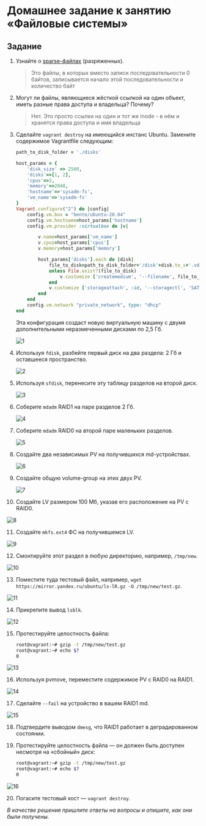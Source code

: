 # Домашнее задание к занятию «Файловые системы»

## Задание

1. Узнайте о [sparse-файлах](https://ru.wikipedia.org/wiki/%D0%A0%D0%B0%D0%B7%D1%80%D0%B5%D0%B6%D1%91%D0%BD%D0%BD%D1%8B%D0%B9_%D1%84%D0%B0%D0%B9%D0%BB) (разряженных).

    > Это файлы, в которых вместо записи последовательности 0 байтов, записывается начало этой последовательности и количество байт

2. Могут ли файлы, являющиеся жёсткой ссылкой на один объект, иметь разные права доступа и владельца? Почему?

   > Нет. Это просто ссылки на один и тот же inode - в нём и хранятся права доступа и имя владельца

3. Сделайте `vagrant destroy` на имеющийся инстанс Ubuntu. Замените содержимое Vagrantfile следующим:

    ```ruby
    path_to_disk_folder = './disks'

    host_params = {
        'disk_size' => 2560,
        'disks'=>[1, 2],
        'cpus'=>2,
        'memory'=>2048,
        'hostname'=>'sysadm-fs',
        'vm_name'=>'sysadm-fs'
    }
    Vagrant.configure("2") do |config|
        config.vm.box = "bento/ubuntu-20.04"
        config.vm.hostname=host_params['hostname']
        config.vm.provider :virtualbox do |v|

            v.name=host_params['vm_name']
            v.cpus=host_params['cpus']
            v.memory=host_params['memory']

            host_params['disks'].each do |disk|
                file_to_disk=path_to_disk_folder+'/disk'+disk.to_s+'.vdi'
                unless File.exist?(file_to_disk)
                    v.customize ['createmedium', '--filename', file_to_disk, '--size', host_params['disk_size']]
                end
                v.customize ['storageattach', :id, '--storagectl', 'SATA Controller', '--port', disk.to_s, '--device', 0, '--type', 'hdd', '--medium', file_to_disk]
            end
        end
        config.vm.network "private_network", type: "dhcp"
    end
    ```

   Эта конфигурация создаст новую виртуальную машину с двумя дополнительными неразмеченными дисками по 2,5 Гб.

    ![1](https://github.com/AVasMakarov/devops-netology/blob/main/Screenshots/HW3_5/1.JPG)

4. Используя `fdisk`, разбейте первый диск на два раздела: 2 Гб и оставшееся пространство.

    ![2](https://github.com/AVasMakarov/devops-netology/blob/main/Screenshots/HW3_5/2.JPG)

5. Используя `sfdisk`, перенесите эту таблицу разделов на второй диск.

    ![3](https://github.com/AVasMakarov/devops-netology/blob/main/Screenshots/HW3_5/3.JPG)

6. Соберите `mdadm` RAID1 на паре разделов 2 Гб.

    ![4](https://github.com/AVasMakarov/devops-netology/blob/main/Screenshots/HW3_5/4.JPG)

7. Соберите `mdadm` RAID0 на второй паре маленьких разделов.

    ![5](https://github.com/AVasMakarov/devops-netology/blob/main/Screenshots/HW3_5/5.JPG)

8. Создайте два независимых PV на получившихся md-устройствах.

   ![6](https://github.com/AVasMakarov/devops-netology/blob/main/Screenshots/HW3_5/6.JPG) 

9. Создайте общую volume-group на этих двух PV.

   ![7](https://github.com/AVasMakarov/devops-netology/blob/main/Screenshots/HW3_5/7.JPG)

10. Создайте LV размером 100 Мб, указав его расположение на PV с RAID0.

   ![8](https://github.com/AVasMakarov/devops-netology/blob/main/Screenshots/HW3_5/8.JPG)

11. Создайте `mkfs.ext4` ФС на получившемся LV.

   ![9](https://github.com/AVasMakarov/devops-netology/blob/main/Screenshots/HW3_5/9.JPG)

12. Смонтируйте этот раздел в любую директорию, например, `/tmp/new`.

   ![10](https://github.com/AVasMakarov/devops-netology/blob/main/Screenshots/HW3_5/10.JPG)

13. Поместите туда тестовый файл, например, `wget https://mirror.yandex.ru/ubuntu/ls-lR.gz -O /tmp/new/test.gz`.

   ![11](https://github.com/AVasMakarov/devops-netology/blob/main/Screenshots/HW3_5/11.JPG)

14. Прикрепите вывод `lsblk`.

   ![12](https://github.com/AVasMakarov/devops-netology/blob/main/Screenshots/HW3_5/12.JPG)

15. Протестируйте целостность файла:

    ```bash
    root@vagrant:~# gzip -t /tmp/new/test.gz
    root@vagrant:~# echo $?
    0
    ```

   ![13]()

16. Используя pvmove, переместите содержимое PV с RAID0 на RAID1.

   ![14]()

17. Сделайте `--fail` на устройство в вашем RAID1 md.

   ![15]()

18. Подтвердите выводом `dmesg`, что RAID1 работает в деградированном состоянии.

19. Протестируйте целостность файла — он должен быть доступен несмотря на «сбойный» диск:

    ```bash
    root@vagrant:~# gzip -t /tmp/new/test.gz
    root@vagrant:~# echo $?
    0
    ```
   ![16]()


20. Погасите тестовый хост — `vagrant destroy`.

*В качестве решения пришлите ответы на вопросы и опишите, как они были получены.*

